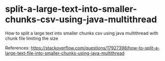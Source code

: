 # split-a-large-text-into-smaller-chunks-csv-using-java-multithread
How to split a large text into smaller chunks csv using java multithread with chunk file limiting the size



References:
https://stackoverflow.com/questions/17927398/how-to-split-a-large-text-file-into-smaller-chunks-using-java-multithread
